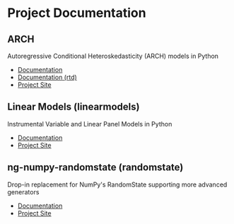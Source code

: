 # Project Documentation

## ARCH

Autoregressive Conditional Heteroskedasticity (ARCH) models in Python

* [Documentation](http://bashtage.github.io/arch/doc/build/html/index.html)
* [Documentation (rtd)](http://arch.readthedocs.io/en/latest/)
* [Project Site](https://github.com/bashtage/arch)

## Linear Models (linearmodels)

Instrumental Variable and Linear Panel Models in Python

* [Documentation](http://bashtage.github.io/linearmodels/doc/index.html)
* [Project Site](https://github.com/bashtage/linearmodels)

## ng-numpy-randomstate (randomstate)

Drop-in replacement for NumPy's RandomState supporting more advanced generators

* [Documentation](http://bashtage.github.io/ng-numpy-randomstate/doc/build/html/index.html)
* [Project Site](https://github.com/bashtage/ng-numpy-randomstate)

